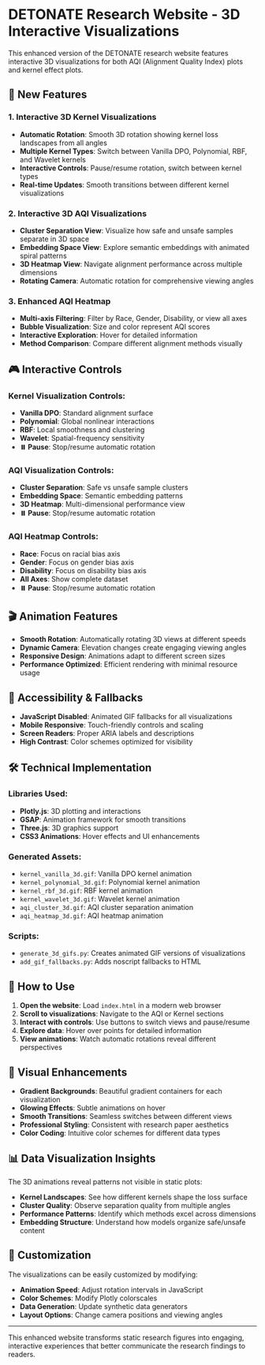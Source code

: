# DETONATE Research Website - 3D Interactive Visualizations

This enhanced version of the DETONATE research website features interactive 3D visualizations for both AQI (Alignment Quality Index) plots and kernel effect plots.

## 🎯 New Features

### 1. **Interactive 3D Kernel Visualizations**
- **Automatic Rotation**: Smooth 3D rotation showing kernel loss landscapes from all angles
- **Multiple Kernel Types**: Switch between Vanilla DPO, Polynomial, RBF, and Wavelet kernels
- **Interactive Controls**: Pause/resume rotation, switch between kernel types
- **Real-time Updates**: Smooth transitions between different kernel visualizations

### 2. **Interactive 3D AQI Visualizations**
- **Cluster Separation View**: Visualize how safe and unsafe samples separate in 3D space
- **Embedding Space View**: Explore semantic embeddings with animated spiral patterns
- **3D Heatmap View**: Navigate alignment performance across multiple dimensions
- **Rotating Camera**: Automatic rotation for comprehensive viewing angles

### 3. **Enhanced AQI Heatmap**
- **Multi-axis Filtering**: Filter by Race, Gender, Disability, or view all axes
- **Bubble Visualization**: Size and color represent AQI scores
- **Interactive Exploration**: Hover for detailed information
- **Method Comparison**: Compare different alignment methods visually

## 🎮 Interactive Controls

### Kernel Visualization Controls:
- **Vanilla DPO**: Standard alignment surface
- **Polynomial**: Global nonlinear interactions  
- **RBF**: Local smoothness and clustering
- **Wavelet**: Spatial-frequency sensitivity
- **⏸️ Pause**: Stop/resume automatic rotation

### AQI Visualization Controls:
- **Cluster Separation**: Safe vs unsafe sample clusters
- **Embedding Space**: Semantic embedding patterns
- **3D Heatmap**: Multi-dimensional performance view
- **⏸️ Pause**: Stop/resume automatic rotation

### AQI Heatmap Controls:
- **Race**: Focus on racial bias axis
- **Gender**: Focus on gender bias axis  
- **Disability**: Focus on disability bias axis
- **All Axes**: Show complete dataset
- **⏸️ Pause**: Stop/resume automatic rotation

## 🎬 Animation Features

- **Smooth Rotation**: Automatically rotating 3D views at different speeds
- **Dynamic Camera**: Elevation changes create engaging viewing angles
- **Responsive Design**: Animations adapt to different screen sizes
- **Performance Optimized**: Efficient rendering with minimal resource usage

## 📱 Accessibility & Fallbacks

- **JavaScript Disabled**: Animated GIF fallbacks for all visualizations
- **Mobile Responsive**: Touch-friendly controls and scaling
- **Screen Readers**: Proper ARIA labels and descriptions
- **High Contrast**: Color schemes optimized for visibility

## 🛠 Technical Implementation

### Libraries Used:
- **Plotly.js**: 3D plotting and interactions
- **GSAP**: Animation framework for smooth transitions
- **Three.js**: 3D graphics support
- **CSS3 Animations**: Hover effects and UI enhancements

### Generated Assets:
- `kernel_vanilla_3d.gif`: Vanilla DPO kernel animation
- `kernel_polynomial_3d.gif`: Polynomial kernel animation  
- `kernel_rbf_3d.gif`: RBF kernel animation
- `kernel_wavelet_3d.gif`: Wavelet kernel animation
- `aqi_cluster_3d.gif`: AQI cluster separation animation
- `aqi_heatmap_3d.gif`: AQI heatmap animation

### Scripts:
- `generate_3d_gifs.py`: Creates animated GIF versions of visualizations
- `add_gif_fallbacks.py`: Adds noscript fallbacks to HTML

## 🚀 How to Use

1. **Open the website**: Load `index.html` in a modern web browser
2. **Scroll to visualizations**: Navigate to the AQI or Kernel sections
3. **Interact with controls**: Use buttons to switch views and pause/resume
4. **Explore data**: Hover over points for detailed information
5. **View animations**: Watch automatic rotations reveal different perspectives

## 🎨 Visual Enhancements

- **Gradient Backgrounds**: Beautiful gradient containers for each visualization
- **Glowing Effects**: Subtle animations on hover
- **Smooth Transitions**: Seamless switches between different views
- **Professional Styling**: Consistent with research paper aesthetics
- **Color Coding**: Intuitive color schemes for different data types

## 📊 Data Visualization Insights

The 3D animations reveal patterns not visible in static plots:
- **Kernel Landscapes**: See how different kernels shape the loss surface
- **Cluster Quality**: Observe separation quality from multiple angles  
- **Performance Patterns**: Identify which methods excel across dimensions
- **Embedding Structure**: Understand how models organize safe/unsafe content

## 🔧 Customization

The visualizations can be easily customized by modifying:
- **Animation Speed**: Adjust rotation intervals in JavaScript
- **Color Schemes**: Modify Plotly colorscales
- **Data Generation**: Update synthetic data generators
- **Layout Options**: Change camera positions and viewing angles

---

This enhanced website transforms static research figures into engaging, interactive experiences that better communicate the research findings to readers.